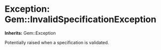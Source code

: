 # Exception: Gem::InvalidSpecificationException
**Inherits:** Gem::Exception
    

Potentially raised when a specification is validated.



